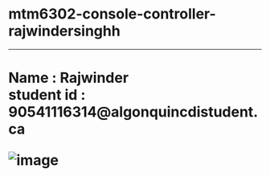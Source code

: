 # mtm6302-console-controller-rajwindersinghh
<hr><h1>Name  : Rajwinder<br>student id : 90541116314@algonquincdistudent.ca

![image](https://github.com/Rajwindersinghh/mtm6302-console-controller-rajwindersinghh/assets/133885650/276d8e79-528c-42cc-90bc-05f430b7261d)
